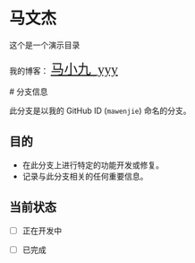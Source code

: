 # 马文杰

这个是一个演示目录

<p>
我的博客：
    <font size="5" face="Comic Sans MS">
        <a href="https://wenjiemaxy.github.io/MyBlog-mxj.github.io/">马小九_yyy</a>
    </font>
</p>
# 分支信息

此分支是以我的 GitHub ID (`mawenjie`) 命名的分支。

## 目的

- 在此分支上进行特定的功能开发或修复。
- 记录与此分支相关的任何重要信息。

## 当前状态

- [ ] 正在开发中
- [ ] 已完成

